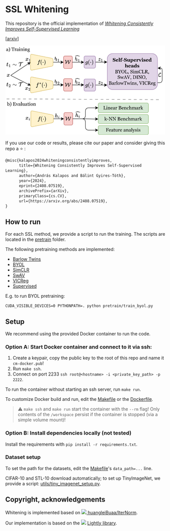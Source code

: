 # SSL Whitening

This repository is the official implementation of [*Whitening Consistently Improves Self-Supervised Learning*](https://arxiv.org/abs/2408.07519)

[[arxiv](https://arxiv.org/abs/2408.07519)]

![Architecture](.github/Architecture.svg)

If you use our code or results, please cite our paper and consider giving this repo a :star: :
```
@misc{kalapos2024whiteningconsistentlyimproves,
      title={Whitening Consistently Improves Self-Supervised Learning}, 
      author={András Kalapos and Bálint Gyires-Tóth},
      year={2024},
      eprint={2408.07519},
      archivePrefix={arXiv},
      primaryClass={cs.CV},
      url={https://arxiv.org/abs/2408.07519}, 
}
```

## How to run
For each SSL method, we provide a script to run the training. The scripts are located in the [pretrain](pretrain) folder.

The following pretraining methods are implemented:
- [Barlow Twins](pretrain/train_barlowtwins.py)
- [BYOL](pretrain/train_byol.py)
- [SimCLR](pretrain/train_simclr.py)
- [SwAV](pretrain/train_swav.py)
- [VICReg](pretrain/train_vicreg.py)
- [Supervised](pretrain/train_supervised.py)

E.g. to run BYOL pretraining:


    CUDA_VISIBLE_DEVICES=0 PYTHONPATH=. python pretrain/train_byol.py


## Setup

We recommend using the provided Docker container to run the code. 

### Option A: Start Docker container and connect to it via ssh: 
1. Create a keypair, copy the public key to the root of this repo and name it `cm-docker.pub`!
2. Run `make ssh`.
3. Connect on port 2233 `ssh root@<hostname> -i <private_key_path> -p 2222`.

To run the container without starting an ssh server, run `make run`.

To customize Docker build and run, edit the [Makefile](Makefile) or the [Dockerfile](Dockerfile).

> :warning: `make ssh` and `make run` start the container with the `--rm` flag! Only contents of the `/workspace` persist if the container is stopped (via a simple volume mount)!

### Option B: Install dependencies locally (not tested)

Install the requirements with `pip install -r requirements.txt`.

### Dataset setup
To set the path for the datasets, edit the [Makefile](Makefile)'s `data_path=...` line.

CIFAR-10 and STL-10 download automatically; to set up TinyImageNet, we provide a script: [utils/tiny_imagenet_setup.py](utils/tiny_imagenet_setup.py).


## Copyright, acknowledgements
Whitening is implemented based on [<img src="https://github.githubassets.com/pinned-octocat.svg" style="height:12pt;" /> huangleiBuaa/IterNorm](https://github.com/huangleiBuaa/IterNorm).

Our implementation is based on the  <img src="https://github.githubassets.com/pinned-octocat.svg" style="height:12pt;" /> [Lightly library](https://github.com/lightly-ai/lightly).
